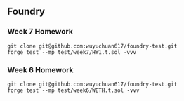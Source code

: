 ## Foundry

### Week 7 Homework

```
git clone git@github.com:wuyuchuan617/foundry-test.git
forge test --mp test/week7/HW1.t.sol -vvv
```

### Week 6 Homework

```
git clone git@github.com:wuyuchuan617/foundry-test.git
forge test --mp test/week6/WETH.t.sol -vvv
```
